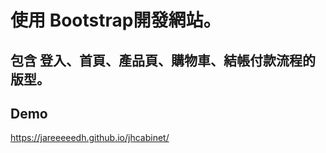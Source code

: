 
# 使用 Bootstrap開發網站。
## 包含 登入、首頁、產品頁、購物車、結帳付款流程的版型。 ##

## Demo ##
https://jareeeeedh.github.io/jhcabinet/
